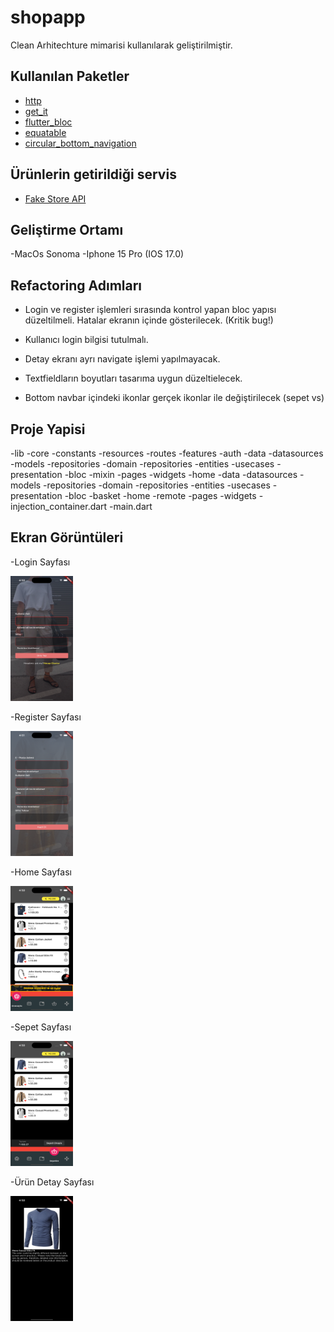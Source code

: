 # shopapp

Clean Arhitechture mimarisi kullanılarak geliştirilmiştir.

## Kullanılan Paketler

- [http](https://pub.dev/packages/http)
- [get_it](https://pub.dev/packages/get_it)
- [flutter_bloc](https://pub.dev/packages/flutter_bloc)
- [equatable](https://pub.dev/packages/equatable)
- [circular_bottom_navigation](https://pub.dev/packages/circular_bottom_navigation)

## Ürünlerin getirildiği servis
- [Fake Store API](https://fakestoreapi.com/)


## Geliştirme Ortamı
-MacOs Sonoma
-Iphone 15 Pro (IOS 17.0)

## Refactoring Adımları

- Login ve register işlemleri sırasında kontrol yapan bloc yapısı düzeltilmeli.
Hatalar ekranın içinde gösterilecek. (Kritik bug!)

- Kullanıcı login bilgisi tutulmalı.

- Detay ekranı ayrı navigate işlemi yapılmayacak.

- Textfieldların boyutları tasarıma uygun düzeltielecek.

- Bottom navbar içindeki ikonlar gerçek ikonlar ile değiştirilecek (sepet vs)

## Proje Yapisi

-lib
    -core
        -constants
        -resources
        -routes
    -features
        -auth
            -data
                -datasources
                -models
                -repositories
            -domain
                -repositories
                -entities
                -usecases
            -presentation
                -bloc
                -mixin
                -pages
                -widgets
        -home
            -data
                -datasources
                -models
                -repositories
            -domain
                -repositories
                -entities
                -usecases
            -presentation
                -bloc
                    -basket
                    -home
                    -remote
                -pages
                -widgets
    -injection_container.dart
    -main.dart


## Ekran Görüntüleri

-Login Sayfası

<img src='assets/ss/login.png' width='100' height='200'>

-Register Sayfası

<img src='assets/ss/register.png' width='100' height='200'>

-Home Sayfası

<img src='assets/ss/home.png' width='100' height='200'>

-Sepet Sayfası

<img src='assets/ss/basket.png' width='100' height='200'>

-Ürün Detay Sayfası

<img src='assets/ss/detail.png' width='100' height='200'>

